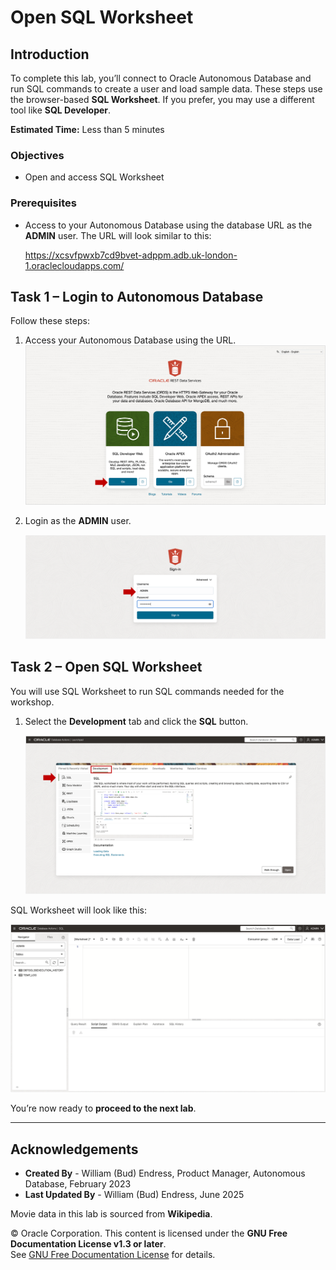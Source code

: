 # Open SQL Worksheet

## Introduction

To complete this lab, you’ll connect to Oracle Autonomous Database and run SQL commands to create a user and load sample data. These steps use the browser-based **SQL Worksheet**. If you prefer, you may use a different tool like **SQL Developer**.

**Estimated Time:** Less than 5 minutes

### Objectives

- Open and access SQL Worksheet

### Prerequisites

- Access to your Autonomous Database using the database URL as the **ADMIN** user.  The URL will look similar to this:

   https://xcsvfpwxb7cd9bvet-adppm.adb.uk-london-1.oraclecloudapps.com/

## Task 1 – Login to Autonomous Database

Follow these steps:

1. Access your Autonomous Database using the URL.
![REST Data Servicews](images/rest-data-services.png)
1. Login as the **ADMIN** user.

   ![ADMIN logtin](images/admin-login.png)

## Task 2 – Open SQL Worksheet

You will use SQL Worksheet to run SQL commands needed for the workshop.

1. Select the **Development** tab and click the **SQL** button.

   ![Open SQL Worksheet](images/start-sql-worksheet.png)

SQL Worksheet will look like this:

![SQL Worksheet](images/sql-worksheet.png)

You’re now ready to **proceed to the next lab**.

---

## Acknowledgements

- **Created By** - William (Bud) Endress, Product Manager, Autonomous Database, February 2023  
- **Last Updated By** - William (Bud) Endress, June 2025

Movie data in this lab is sourced from **Wikipedia**.

© Oracle Corporation. This content is licensed under the **GNU Free Documentation License v1.3 or later**.  
See [GNU Free Documentation License](files/gnu-free-documentation-license.txt) for details.
